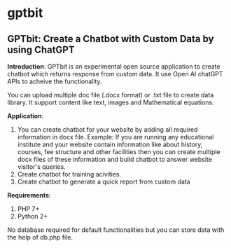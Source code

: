 # gptbit
<h2>GPTbit: Create a Chatbot with Custom Data by using ChatGPT</h2>

<b>Introduction</b>: 
GPTbit is an experimental open source application to create chatbot which returns response from custom data.
It use Open AI chatGPT APIs to acheive the functionality.

You can upload multiple doc file (.docx format) or .txt file to create data library.
It support content like text, images and Mathematical equations.


<b>Application</b>:
1) You can create chatbot for your website by adding all required information in docx file.
Example: If you are running any educational institute and your website contain information like about history, courses, fee structure and other facilities then you can create multiple docx files of these information and build chatbot to answer website visitor's queries.
2) Create chatbot for training acivities. 
3) Create chatbot to generate a quick report from custom data

<b>Requirements</b>:
1) PHP 7+
2) Python 2+

No database required for default functionalities but you can store data with the help of db.php file.


